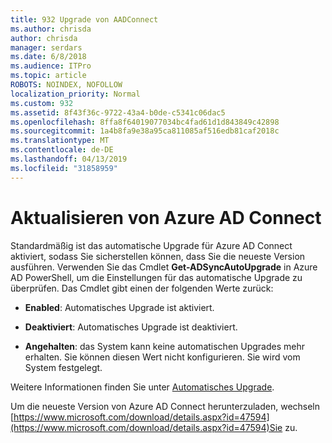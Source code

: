 ```yaml
---
title: 932 Upgrade von AADConnect
ms.author: chrisda
author: chrisda
manager: serdars
ms.date: 6/8/2018
ms.audience: ITPro
ms.topic: article
ROBOTS: NOINDEX, NOFOLLOW
localization_priority: Normal
ms.custom: 932
ms.assetid: 8f43f36c-9722-43a4-b0de-c5341c06dac5
ms.openlocfilehash: 8ffa8f64019077034bc4fad61d1d843849c42898
ms.sourcegitcommit: 1a4b8fa9e38a95ca811085af516edb81caf2018c
ms.translationtype: MT
ms.contentlocale: de-DE
ms.lasthandoff: 04/13/2019
ms.locfileid: "31858959"
---
```

# <a name="upgrade-azure-ad-connect"></a>Aktualisieren von Azure AD Connect

Standardmäßig ist das automatische Upgrade für Azure AD Connect aktiviert, sodass Sie sicherstellen können, dass Sie die neueste Version ausführen. Verwenden Sie das Cmdlet **Get-ADSyncAutoUpgrade** in Azure AD PowerShell, um die Einstellungen für das automatische Upgrade zu überprüfen. Das Cmdlet gibt einen der folgenden Werte zurück: 

- **Enabled**: Automatisches Upgrade ist aktiviert.

- **Deaktiviert**: Automatisches Upgrade ist deaktiviert.

- **Angehalten**: das System kann keine automatischen Upgrades mehr erhalten. Sie können diesen Wert nicht konfigurieren. Sie wird vom System festgelegt. 

Weitere Informationen finden Sie unter [Automatisches Upgrade](https://docs.microsoft.com/azure/active-directory/connect/active-directory-aadconnect-feature-automatic-upgrade).

Um die neueste Version von Azure AD Connect herunterzuladen, wechseln [https://www.microsoft.com/download/details.aspx?id=47594](https://www.microsoft.com/download/details.aspx?id=47594)Sie zu.
